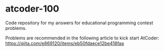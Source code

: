 # atcoder-100
Code repository for my answers for educational programming contest problems.

Problems are recommended in the following article to kick start AtCoder:
https://qiita.com/e869120/items/eb50fdaece12be418faa
